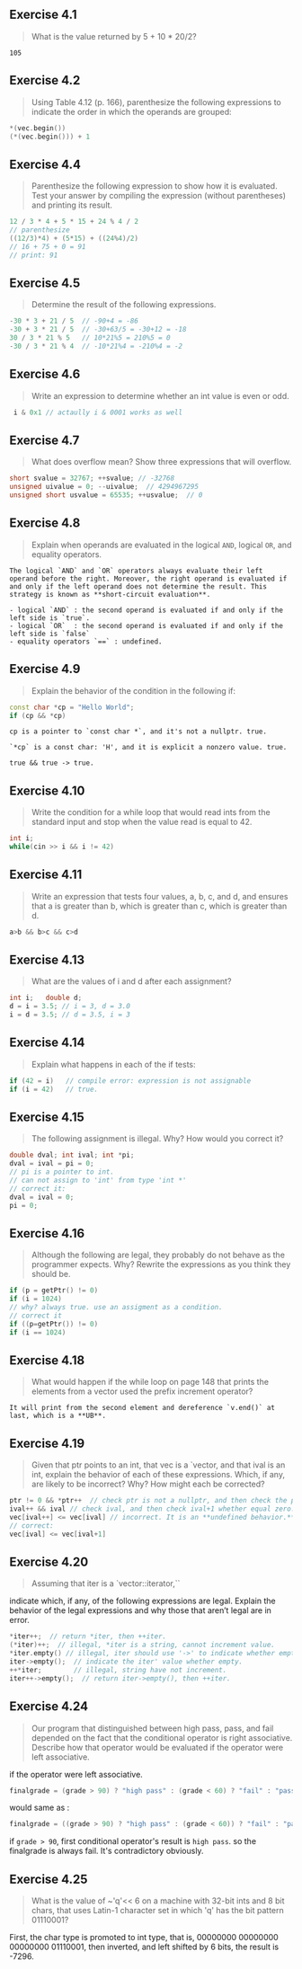 
## Exercise 4.1
>What is the value returned by 5 + 10 * 20/2?

```
105
```

## Exercise 4.2
>Using Table 4.12 (p. 166), parenthesize the following expressions to
indicate the order in which the operands are grouped: 

```cpp
*(vec.begin())
(*(vec.begin())) + 1
```

## Exercise 4.4
>Parenthesize the following expression to show how it is evaluated.
Test your answer by compiling the expression (without parentheses)
and printing its result.

```cpp
12 / 3 * 4 + 5 * 15 + 24 % 4 / 2
// parenthesize
((12/3)*4) + (5*15) + ((24%4)/2)
// 16 + 75 + 0 = 91
// print: 91
```

## Exercise 4.5
>Determine the result of the following expressions.

```cpp
-30 * 3 + 21 / 5  // -90+4 = -86
-30 + 3 * 21 / 5  // -30+63/5 = -30+12 = -18
30 / 3 * 21 % 5   // 10*21%5 = 210%5 = 0
-30 / 3 * 21 % 4  // -10*21%4 = -210%4 = -2
```
  
## Exercise 4.6
>Write an expression to determine whether an int value is even or odd.

```cpp
 i & 0x1 // actaully i & 0001 works as well
```

## Exercise 4.7
>What does overflow mean? Show three expressions that will overflow.

```cpp
short svalue = 32767; ++svalue; // -32768
unsigned uivalue = 0; --uivalue;  // 4294967295
unsigned short usvalue = 65535; ++usvalue;  // 0
```


## Exercise 4.8
>Explain when operands are evaluated in the logical `AND`, logical `OR`, and equality operators.

```
The logical `AND` and `OR` operators always evaluate their left operand before the right. Moreover, the right operand is evaluated if and only if the left operand does not determine the result. This strategy is known as **short-circuit evaluation**.

- logical `AND` : the second operand is evaluated if and only if the left side is `true`.
- logical `OR`  : the second operand is evaluated if and only if the left side is `false`
- equality operators `==` : undefined.
```

## Exercise 4.9
>Explain the behavior of the condition in the following if:
```cpp
const char *cp = "Hello World";
if (cp && *cp)
```

```
cp is a pointer to `const char *`, and it's not a nullptr. true.

`*cp` is a const char: 'H', and it is explicit a nonzero value. true.

true && true -> true.
```

## Exercise 4.10
>Write the condition for a while loop that would read ints from
the standard input and stop when the value read is equal to 42.

```cpp
int i;
while(cin >> i && i != 42)
```

## Exercise 4.11
>Write an expression that tests four values, a, b, c, and d,
and ensures that a is greater than b, which is greater than c,
which is greater than d.

```cpp
a>b && b>c && c>d
```


## Exercise 4.13
>What are the values of i and d after each assignment?

```cpp
int i;   double d;
d = i = 3.5; // i = 3, d = 3.0
i = d = 3.5; // d = 3.5, i = 3
```

## Exercise 4.14
>Explain what happens in each of the if tests:
```cpp
if (42 = i)   // compile error: expression is not assignable
if (i = 42)   // true.
```

## Exercise 4.15
>The following assignment is illegal. Why? How would you correct it?
```cpp
double dval; int ival; int *pi;
dval = ival = pi = 0;
// pi is a pointer to int.
// can not assign to 'int' from type 'int *'
// correct it:
dval = ival = 0;
pi = 0;
```

## Exercise 4.16
>Although the following are legal,
they probably do not behave as the programmer expects. Why?
Rewrite the expressions as you think they should be.
```cpp
if (p = getPtr() != 0)
if (i = 1024)
// why? always true. use an assigment as a condition.
// correct it
if ((p=getPtr()) != 0)
if (i == 1024)
```


## Exercise 4.18
>What would happen if the while loop on page 148 that prints
the elements from a vector used the prefix increment operator?
```
It will print from the second element and dereference `v.end()` at last, which is a **UB**.
```



## Exercise 4.19
>Given that ptr points to an int, that vec is a `vector<int>,
and that ival is an int, explain the behavior of each of these expressions.
Which, if any, are likely to be incorrect? Why? How might each be corrected?


```cpp
ptr != 0 && *ptr++  // check ptr is not a nullptr, and then check the pointer value and move to next.
ival++ && ival // check ival, and then check ival+1 whether equal zero.
vec[ival++] <= vec[ival] // incorrect. It is an **undefined behavior.**
// correct:
vec[ival] <= vec[ival+1]
```


## Exercise 4.20
>Assuming that iter is a `vector<string>::iterator,``

indicate which, if any, of the following expressions are legal.
Explain the behavior of the legal expressions and
why those that aren’t legal are in error.

```cpp
*iter++;  // return *iter, then ++iter.
(*iter)++;  // illegal, *iter is a string, cannot increment value.
*iter.empty() // illegal, iter should use '->' to indicate whether empty.
iter->empty();  // indicate the iter' value whether empty.
++*iter;        // illegal, string have not increment.
iter++->empty();  // return iter->empty(), then ++iter.
```

## Exercise 4.24
>Our program that distinguished between high pass, pass,
and fail depended on the fact that
the conditional operator is right associative.
Describe how that operator would be evaluated
if the operator were left associative.

if the operator were left associative.
```cpp
finalgrade = (grade > 90) ? "high pass" : (grade < 60) ? "fail" : "pass";
```
would same as :
```cpp
finalgrade = ((grade > 90) ? "high pass" : (grade < 60)) ? "fail" : "pass";
```
if `grade > 90`, first conditional operator's result is `high pass`. so the finalgrade is always fail.
It's contradictory obviously.
  
## Exercise 4.25
>What is the value of ~'q'<< 6 on a machine with 32-bit ints and 8 bit chars, that uses Latin-1 character set in which 'q' has the bit pattern 01110001?

First, the char type is promoted to int type, that is, 00000000 00000000 00000000 01110001, then inverted, and left shifted by 6 bits, the result is -7296.

 